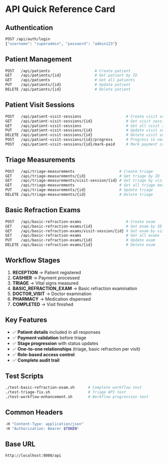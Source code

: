 # API Quick Reference Card

## Authentication
```bash
POST /api/auth/login
{"username": "superadmin", "password": "admin123"}
```

## Patient Management
```bash
POST   /api/patients                    # Create patient
GET    /api/patients/{id}               # Get patient by ID
GET    /api/patients                    # Get all patients
PUT    /api/patients/{id}               # Update patient
DELETE /api/patients/{id}               # Delete patient
```

## Patient Visit Sessions
```bash
POST   /api/patient-visit-sessions                    # Create visit session
GET    /api/patient-visit-sessions/{id}               # Get visit session
GET    /api/patient-visit-sessions                    # Get all visit sessions
PUT    /api/patient-visit-sessions/{id}               # Update visit session
DELETE /api/patient-visit-sessions/{id}               # Delete visit session
POST   /api/patient-visit-sessions/{id}/progress      # Progress to next stage
POST   /api/patient-visit-sessions/{id}/mark-paid     # Mark payment completed
```

## Triage Measurements
```bash
POST   /api/triage-measurements                    # Create triage
GET    /api/triage-measurements/{id}               # Get triage by ID
GET    /api/triage-measurements/visit-session/{id} # Get triage by visit session
GET    /api/triage-measurements                    # Get all triage measurements
PUT    /api/triage-measurements/{id}               # Update triage
DELETE /api/triage-measurements/{id}               # Delete triage
```

## Basic Refraction Exams
```bash
POST   /api/basic-refraction-exams                    # Create exam
GET    /api/basic-refraction-exams/{id}               # Get exam by ID
GET    /api/basic-refraction-exams/visit-session/{id} # Get exam by visit session
GET    /api/basic-refraction-exams                    # Get all exams
PUT    /api/basic-refraction-exams/{id}               # Update exam
DELETE /api/basic-refraction-exams/{id}               # Delete exam
```

## Workflow Stages
1. **RECEPTION** → Patient registered
2. **CASHIER** → Payment processed
3. **TRIAGE** → Vital signs measured
4. **BASIC_REFRACTION_EXAM** → Basic refraction examination
5. **DOCTOR_VISIT** → Doctor examination
6. **PHARMACY** → Medication dispensed
7. **COMPLETED** → Visit finished

## Key Features
- ✅ **Patient details** included in all responses
- ✅ **Payment validation** before triage
- ✅ **Stage progression** with status updates
- ✅ **One-to-one relationships** (triage, basic refraction per visit)
- ✅ **Role-based access control**
- ✅ **Complete audit trail**

## Test Scripts
```bash
./test-basic-refraction-exam.sh      # Complete workflow test
./test-triage-fix.sh                 # Triage API test
./test-workflow-enhancement.sh       # Workflow progression test
```

## Common Headers
```bash
-H "Content-Type: application/json"
-H "Authorization: Bearer $TOKEN"
```

## Base URL
```
http://localhost:8080/api
```
